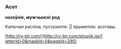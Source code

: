### Асот
**назоўнік, мужчынскі род**

Калючая расліна, пустазелле. || прыметнік: асотавы.

<a rel="author">[http://rv-blr.com/](http://rv-blr.com/slounik.jsp?letterId=0&maskId=0&pageId=290)</a>

